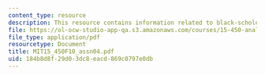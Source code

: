 ```yaml
---
content_type: resource
description: This resource contains information related to black-scholes model.
file: https://ol-ocw-studio-app-qa.s3.amazonaws.com/courses/15-450-analytics-of-finance-fall-2010/184b8d8f29d03dc8eacd869c0797e0db_MIT15_450F10_assn04.pdf
file_type: application/pdf
resourcetype: Document
title: MIT15_450F10_assn04.pdf
uid: 184b8d8f-29d0-3dc8-eacd-869c0797e0db
---
```

